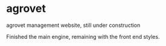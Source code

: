 # agrovet
agrovet management website, still under construction

Finished the main engine, remaining with the front end styles.
